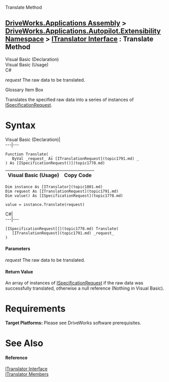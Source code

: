 Translate Method   
  
[DriveWorks.Applications Assembly](topic13.md) > [DriveWorks.Applications.Autopilot.Extensibility Namespace](topic1633.md) > [ITranslator Interface](topic1801.md) : Translate Method  
---  
  
Visual Basic (Declaration)    
Visual Basic (Usage)    
C# 

_request_
    The raw data to be translated.

Glossary Item Box

Translates the specified raw data into a series of instances of [ISpecificationRequest](topic1778.md). 

# Syntax

Visual Basic (Declaration)|   
---|---  
      
    
    Function Translate( _
       ByVal _request_ As [ITranslationRequest](topic1791.md) _
    ) As [ISpecificationRequest()](topic1778.md)  
  
Visual Basic (Usage)| Copy Code  
---|---  
      
    
    Dim instance As [ITranslator](topic1801.md)
    Dim request As [ITranslationRequest](topic1791.md)
    Dim value() As [ISpecificationRequest](topic1778.md)
     
    value = instance.Translate(request)  
  
C#|   
---|---  
      
    
    [ISpecificationRequest[]](topic1778.md) Translate( 
       [ITranslationRequest](topic1791.md) _request_
    )  
  
#### Parameters

 _request_
    The raw data to be translated.

#### Return Value

An array of instances of [ISpecificationRequest](topic1778.md) if the raw data was successfully translated, otherwise a null reference (Nothing in Visual Basic).

# Requirements

**Target Platforms:** Please see DriveWorks software prerequisites.

# See Also

#### Reference

[ITranslator Interface](topic1801.md)   
[ITranslator Members](topic1802.md)


